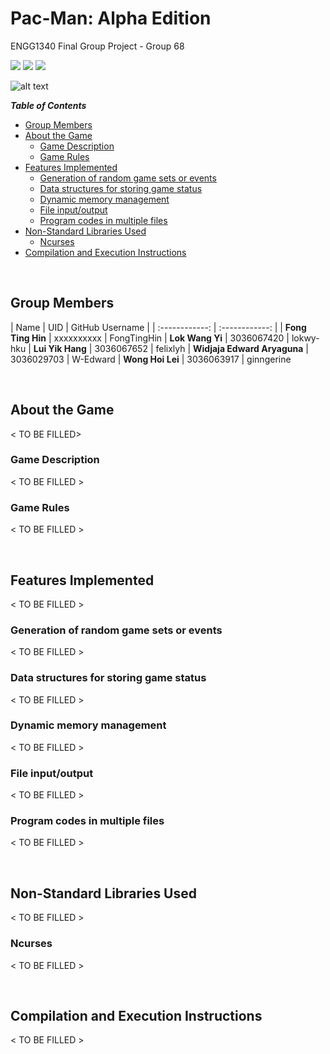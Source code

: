 # Pac-Man: Alpha Edition
ENGG1340 Final Group Project - Group 68

![](https://img.shields.io/badge/Exam%20Preparation-Low-red) ![](https://img.shields.io/badge/Stress%20Levels-High-critical) ![](https://img.shields.io/badge/C%2B%2B%20-100%25-brightgreen)

![alt text](https://m.media-amazon.com/images/S/aplus-media-library-service-media/aab7335f-9acf-46b6-bd3b-ee09c407e7ca.__CR0,0,970,300_PT0_SX970_V1___.jpg)

***Table of Contents***

- [Group Members](#group-members)
- [About the Game](#about-the-game)
  - [Game Description](#game-description)
  - [Game Rules](#game-rules)
- [Features Implemented](#features-implemented)
  - [Generation of random game sets or events](#generation-of-random-game-sets-or-events)
  - [Data structures for storing game status](#data-structures-for-storing-game-status)
  - [Dynamic memory management](#dynamic-memory-management)
  - [File input/output](#file-inputoutput)
  - [Program codes in multiple files](#program-codes-in-multiple-files)
- [Non-Standard Libraries Used](#non-standard-libraries-used)
  - [Ncurses](#ncurses)
- [Compilation and Execution Instructions](#compilation-and-execution-instructions)

<br>

## Group Members
|  Name  |  UID  |  GitHub Username  |
| :------------:  |  :------------: |
|  **Fong Ting Hin**  |  xxxxxxxxxx  | FongTingHin
|  **Lok Wang Yi**  |  3036067420  | lokwy-hku
|  **Lui Yik Hang**  |  3036067652  | felixlyh
|  **Widjaja Edward Aryaguna**  |  3036029703  | W-Edward
|  **Wong Hoi Lei**  |  3036063917  | ginngerine

<br>

##  About the Game
< TO BE FILLED>

###  Game Description
< TO BE FILLED >

###  Game Rules
< TO BE FILLED > 

<br>

##  Features Implemented
< TO BE FILLED >

### Generation of random game sets or events
< TO BE FILLED >

### Data structures for storing game status
< TO BE FILLED >

### Dynamic memory management
< TO BE FILLED >

### File input/output
< TO BE FILLED >

### Program codes in multiple files
< TO BE FILLED >

<br>

## Non-Standard Libraries Used
< TO BE FILLED >

### Ncurses
< TO BE FILLED >

<br>

## Compilation and Execution Instructions
< TO BE FILLED >

